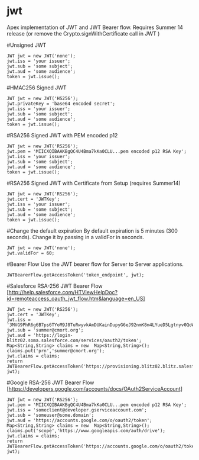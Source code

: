 jwt
===

Apex implementation of JWT and JWT Bearer flow.   Requires Summer 14 release (or remove the Crypto.signWithCertificate call in JWT )


#Unsigned JWT
```
JWT jwt = new JWT('none');
jwt.iss = 'your issuer';
jwt.sub = 'some subject';
jwt.aud = 'some audience';
token = jwt.issue();
```

#HMAC256 Signed JWT
```
JWT jwt = new JWT('HS256');
jwt.privateKey = 'base64 encoded secret';
jwt.iss = 'your issuer';
jwt.sub = 'some subject';
jwt.aud = 'some audience';
token = jwt.issue();        
```

#RSA256 Signed JWT with PEM encoded p12
```
JWT jwt = new JWT('RS256');
jwt.pem = 'MIICXQIBAAKBgQC4U4Bma7kKa0CLU...pem encoded p12 RSA Key';
jwt.iss = 'your issuer';
jwt.sub = 'some subject';
jwt.aud = 'some audience';
token = jwt.issue();     
```

#RSA256 Signed JWT with Certificate from Setup (requires Summer14)
```
JWT jwt = new JWT('RS256');
jwt.cert = 'JWTKey';
jwt.iss = 'your issuer';
jwt.sub = 'some subject';
jwt.aud = 'some audience';
token = jwt.issue();     
```

#Change the default expiration
By default expiration is 5 minutes (300 seconds).   Change it by passing in a validFor in seconds.  

```
JWT jwt = new JWT('none');
jwt.validFor = 60;
```

#Bearer Flow
Use the JWT bearer flow for Server to Server applications.  

```
JWTBearerFlow.getAccessToken('token_endpoint', jwt);
```

#Salesforce RSA-256 JWT Bearer Flow
[http://help.salesforce.com/HTViewHelpDoc?id=remoteaccess_oauth_jwt_flow.htm&language=en_US]

```
JWT jwt = new JWT('RS256');
jwt.cert = 'JWTKey';
jwt.iss = '3MVG9PhR6g6B7ps6TYoM9J8TuRwyvkAmDUKainDupyG6eJ92nmK8m4LYueD5Lgtnyv0QoWBrB.YjuWCVj_rl_';
jwt.sub = 'summer@cmort.org';
jwt.aud = 'https://login-blitz02.soma.salesforce.com/services/oauth2/token';
Map<String,String> claims = new  Map<String,String>();
claims.put('prn','summer@cmort.org');
jwt.claims = claims;
return JWTBearerFlow.getAccessToken('https://provisioning.blitz02.blitz.salesforce.com/services/oauth2/token', jwt);
 ```     

#Google RSA-256 JWT Bearer Flow
[https://developers.google.com/accounts/docs/OAuth2ServiceAccount]

```
JWT jwt = new JWT('RS256');
jwt.pem = 'MIICXQIBAAKBgQC4U4Bma7kKa0CLU...pem encoded p12 RSA Key';
jwt.iss = 'someclient@developer.gserviceaccount.com';
jwt.sub = 'someuser@some.domain';
jwt.aud = 'https://accounts.google.com/o/oauth2/token';
Map<String,String> claims = new  Map<String,String>();
claims.put('scope','https://www.googleapis.com/auth/drive');
jwt.claims = claims;
return JWTBearerFlow.getAccessToken('https://accounts.google.com/o/oauth2/token', jwt);
```
